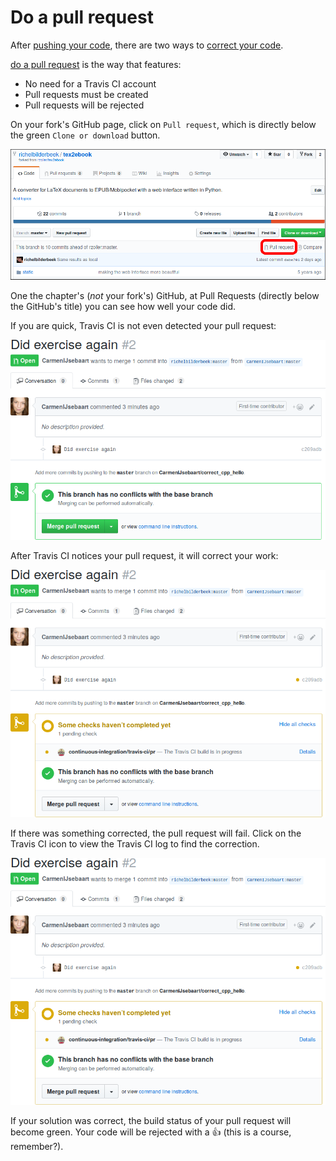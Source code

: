 # Do a pull request

After [pushing your code](push_your_code.md), there are two ways to [correct your code](correct_your_code.md).

[do a pull request](do_a_pull_request.md) is the way that features:

  * No need for a Travis CI account
  * Pull requests must be created
  * Pull requests will be rejected

On your fork's GitHub page, click on `Pull request`, which is directly 
below the green `Clone or download` button.

![Click here to submit a pull request](pics/submit_pull_request_with_frame.png)

One the chapter's (*not* your fork's) GitHub, at Pull Requests (directly
below the GitHub's title) you can see how well your code did. 

If you are quick, Travis CI is not even detected your pull request:

![A pull request still unnoticed by Travis CI](pics/pull_request_before_travis.png)

After Travis CI notices your pull request, it will correct your work:

![A pull request being correct by Travis CI](pics/pull_request_pending.png)

If there was something corrected, the pull request will fail. Click on the Travis CI icon to view the Travis CI log to find the correction.

![A pull request being correct by Travis CI](pics/pull_request_pending.png)

If your solution was correct, the build status of your pull request will become green. Your code will be rejected 
with a :+1: (this is a course, remember?).
